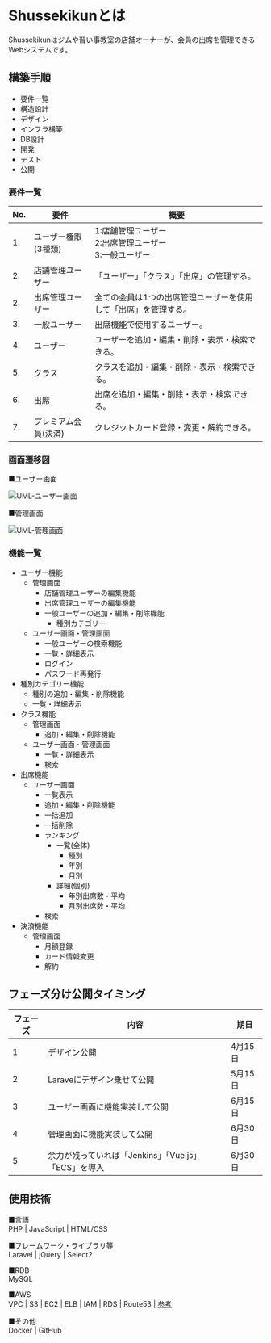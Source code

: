 # Shussekikunとは

Shussekikunはジムや習い事教室の店舗オーナーが、会員の出席を管理できるWebシステムです。

## 構築手順

- 要件一覧
- 構造設計
- デザイン
- インフラ構築
- DB設計
- 開発
- テスト
- 公開

### 要件一覧

|No. |要件 |概要 |
|---|---|---|
|1. |ユーザー権限(3種類) |1:店舗管理ユーザー<br>2:出席管理ユーザー<br>3:一般ユーザー |
|2. |店舗管理ユーザー |「ユーザー」「クラス」「出席」の管理する。 |
|2. |出席管理ユーザー |全ての会員は1つの出席管理ユーザーを使用して「出席」を管理する。 |
|3. |一般ユーザー |出席機能で使用するユーザー。 |
|4. |ユーザー |ユーザーを追加・編集・削除・表示・検索できる。 |
|5. |クラス |クラスを追加・編集・削除・表示・検索できる。 |
|6. |出席 |出席を追加・編集・削除・表示・検索できる。 |
|7. |プレミアム会員(決済) |クレジットカード登録・変更・解約できる。 |


### 画面遷移図

■ユーザー画面

![UML-ユーザー画面](https://user-images.githubusercontent.com/29622529/78363121-359b5b80-75f6-11ea-8436-213825f7db7b.jpg)

■管理画面

![UML-管理画面](https://user-images.githubusercontent.com/29622529/78363388-a0e52d80-75f6-11ea-9683-3ef80c214108.jpg)

### 機能一覧

- ユーザー機能
  - 管理画面
    - 店舗管理ユーザーの編集機能
    - 出席管理ユーザーの編集機能
    - 一般ユーザーの追加・編集・削除機能
      - 種別カテゴリー
  - ユーザー画面・管理画面
    - 一般ユーザーの検索機能
    - 一覧・詳細表示
    - ログイン
    - パスワード再発行
- 種別カテゴリー機能
  - 種別の追加・編集・削除機能
  - 一覧・詳細表示
- クラス機能
  - 管理画面
    - 追加・編集・削除機能
  - ユーザー画面・管理画面
    - 一覧・詳細表示
    - 検索
- 出席機能
  - ユーザー画面
    - 一覧表示
    - 追加・編集・削除機能
    - 一括追加
    - 一括削除
    - ランキング
      - 一覧(全体)
        -  種別
        - 年別
        - 月別
      - 詳細(個別)
        - 年別出席数・平均
        - 月別出席数・平均
    - 検索
- 決済機能
  - 管理画面
    - 月額登録
    - カード情報変更
    - 解約

## フェーズ分け公開タイミング

|フェーズ |内容 |期日 |
|---|---|---|
|1 |デザイン公開 |4月15日 |
|2 |Laraveにデザイン乗せて公開 |5月15日 |
|3 |ユーザー画面に機能実装して公開 |6月15日 |
|4 |管理画面に機能実装して公開 |6月30日 |
|5 |余力が残っていれば「Jenkins」「Vue.js」「ECS」を導入 |6月30日 |

## 使用技術

■言語<br>
PHP | JavaScript  | HTML/CSS

■フレームワーク・ライブラリ等<br>
Laravel | jQuery | Select2

■RDB<br>
MySQL

■AWS<br>
VPC | S3 | EC2 | ELB | IAM | RDS | Route53 |
[参考](https://qiita.com/okoppe8/items/dc1de147a36797442e4c)

■その他<br>
Docker | GitHub
